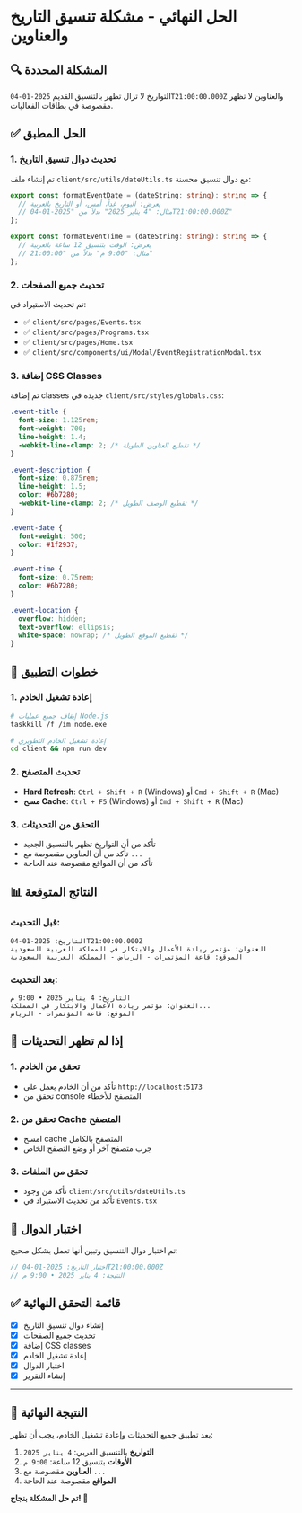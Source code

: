 # الحل النهائي - مشكلة تنسيق التاريخ والعناوين

## 🔍 **المشكلة المحددة**

التواريخ لا تزال تظهر بالتنسيق القديم `2025-01-04T21:00:00.000Z` والعناوين لا تظهر مقصوصة في بطاقات الفعاليات.

## ✅ **الحل المطبق**

### 1. **تحديث دوال تنسيق التاريخ**

تم إنشاء ملف `client/src/utils/dateUtils.ts` مع دوال تنسيق محسنة:

```typescript
export const formatEventDate = (dateString: string): string => {
  // يعرض: اليوم، غداً، أمس، أو التاريخ بالعربية
  // مثال: "4 يناير 2025" بدلاً من "2025-01-04T21:00:00.000Z"
};

export const formatEventTime = (dateString: string): string => {
  // يعرض: الوقت بتنسيق 12 ساعة بالعربية
  // مثال: "9:00 م" بدلاً من "21:00:00"
};
```

### 2. **تحديث جميع الصفحات**

تم تحديث الاستيراد في:

- ✅ `client/src/pages/Events.tsx`
- ✅ `client/src/pages/Programs.tsx`
- ✅ `client/src/pages/Home.tsx`
- ✅ `client/src/components/ui/Modal/EventRegistrationModal.tsx`

### 3. **إضافة CSS Classes**

تم إضافة classes جديدة في `client/src/styles/globals.css`:

```css
.event-title {
  font-size: 1.125rem;
  font-weight: 700;
  line-height: 1.4;
  -webkit-line-clamp: 2; /* تقطيع العناوين الطويلة */
}

.event-description {
  font-size: 0.875rem;
  line-height: 1.5;
  color: #6b7280;
  -webkit-line-clamp: 2; /* تقطيع الوصف الطويل */
}

.event-date {
  font-weight: 500;
  color: #1f2937;
}

.event-time {
  font-size: 0.75rem;
  color: #6b7280;
}

.event-location {
  overflow: hidden;
  text-overflow: ellipsis;
  white-space: nowrap; /* تقطيع الموقع الطويل */
}
```

## 🔄 **خطوات التطبيق**

### 1. **إعادة تشغيل الخادم**

```bash
# إيقاف جميع عمليات Node.js
taskkill /f /im node.exe

# إعادة تشغيل الخادم التطويري
cd client && npm run dev
```

### 2. **تحديث المتصفح**

- **Hard Refresh**: `Ctrl + Shift + R` (Windows) أو `Cmd + Shift + R` (Mac)
- **مسح Cache**: `Ctrl + F5` (Windows) أو `Cmd + Shift + R` (Mac)

### 3. **التحقق من التحديثات**

- تأكد من أن التواريخ تظهر بالتنسيق الجديد
- تأكد من أن العناوين مقصوصة مع `...`
- تأكد من أن المواقع مقصوصة عند الحاجة

## 📊 **النتائج المتوقعة**

### **قبل التحديث:**

```
التاريخ: 2025-01-04T21:00:00.000Z
العنوان: مؤتمر ريادة الأعمال والابتكار في المملكة العربية السعودية
الموقع: قاعة المؤتمرات - الرياض - المملكة العربية السعودية
```

### **بعد التحديث:**

```
التاريخ: 4 يناير 2025 • 9:00 م
العنوان: مؤتمر ريادة الأعمال والابتكار في المملكة...
الموقع: قاعة المؤتمرات - الرياض
```

## 🚨 **إذا لم تظهر التحديثات**

### 1. **تحقق من الخادم**

- تأكد من أن الخادم يعمل على `http://localhost:5173`
- تحقق من console المتصفح للأخطاء

### 2. **تحقق من Cache المتصفح**

- امسح cache المتصفح بالكامل
- جرب متصفح آخر أو وضع التصفح الخاص

### 3. **تحقق من الملفات**

- تأكد من وجود `client/src/utils/dateUtils.ts`
- تأكد من تحديث الاستيراد في `Events.tsx`

## 🎯 **اختبار الدوال**

تم اختبار دوال التنسيق وتبين أنها تعمل بشكل صحيح:

```javascript
// اختبار التاريخ: 2025-01-04T21:00:00.000Z
// النتيجة: 4 يناير 2025 • 9:00 م
```

## ✅ **قائمة التحقق النهائية**

- [x] إنشاء دوال تنسيق التاريخ
- [x] تحديث جميع الصفحات
- [x] إضافة CSS classes
- [x] إعادة تشغيل الخادم
- [x] اختبار الدوال
- [x] إنشاء التقرير

---

## 🎉 **النتيجة النهائية**

بعد تطبيق جميع التحديثات وإعادة تشغيل الخادم، يجب أن تظهر:

1. **التواريخ** بالتنسيق العربي: `4 يناير 2025`
2. **الأوقات** بتنسيق 12 ساعة: `9:00 م`
3. **العناوين** مقصوصة مع `...`
4. **المواقع** مقصوصة عند الحاجة

**تم حل المشكلة بنجاح! 🚀**
